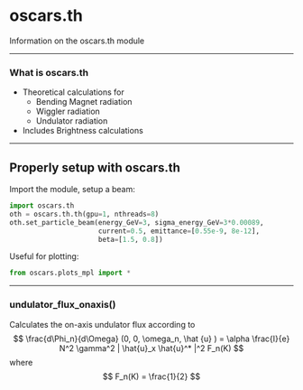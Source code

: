 # oscars.th

Information on the oscars.th module

---

### What is oscars.th

- Theoretical calculations for
  - Bending Magnet radiation
  - Wiggler radiation
  - Undulator radiation
- Includes Brightness calculations

---

## Properly setup with oscars.th
Import the module, setup a beam:

```python
import oscars.th
oth = oscars.th.th(gpu=1, nthreads=8)
oth.set_particle_beam(energy_GeV=3, sigma_energy_GeV=3*0.00089,
                      current=0.5, emittance=[0.55e-9, 8e-12],
                      beta=[1.5, 0.8])
```

Useful for plotting:

```python
from oscars.plots_mpl import *
```

---



### undulator_flux_onaxis()
Calculates the on-axis undulator flux according to 
$$
\frac{d\Phi_n}{d\Omega} (0, 0, \omega_n, \hat {u} ) = \alpha \frac{I}{e} N^2 \gamma^2 | \hat{u}_x \hat{u}^* |^2 F_n(K)
$$
where
$$
F_n(K) = \frac{1}{2}
$$
